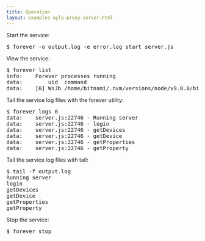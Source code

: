 ```yaml
---
title: Operation
layout: examples-ayla-proxy-server.html
---
```


Start the service:

<pre>
$ forever -o output.log -e error.log start server.js
</pre>

View the service:

<pre>
$ forever list
info:    Forever processes running
data:        uid  command                                          script    forever pid   id logfile                         uptime     
data:    [0] WsJb /home/bitnami/.nvm/versions/node/v9.8.0/bin/node server.js 22736   22746    /home/bitnami/.forever/WsJb.log 0:0:0:8.52
</pre>

Tail the service log files with the forever utility:

<pre>
$ forever logs 0
data:    server.js:22746 - Running server
data:    server.js:22746 - login
data:    server.js:22746 - getDevices
data:    server.js:22746 - getDevice
data:    server.js:22746 - getProperties
data:    server.js:22746 - getProperty
</pre>

Tail the service log files with tail:

<pre>
$ tail -f output.log
Running server
login
getDevices
getDevice
getProperties
getProperty
</pre>

Stop the service:

<pre>
$ forever stop <Id|Uid|Pid|Index|Script>
</pre>

